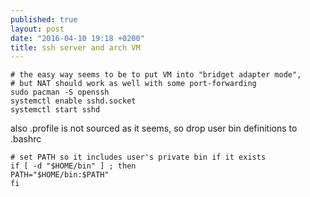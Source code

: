```yaml
---
published: true
layout: post
date: "2016-04-10 19:18 +0200"
title: ssh server and arch VM
---
```



    # the easy way seems to be to put VM into "bridget adapter mode", 
    # but NAT should work as well with some port-forwarding
    sudo pacman -S openssh
    systemctl enable sshd.socket
    systemctl start sshd
    
also .profile is not sourced as it seems, so drop user bin definitions to .bashrc

    # set PATH so it includes user's private bin if it exists
    if [ -d "$HOME/bin" ] ; then
    PATH="$HOME/bin:$PATH"
    fi

